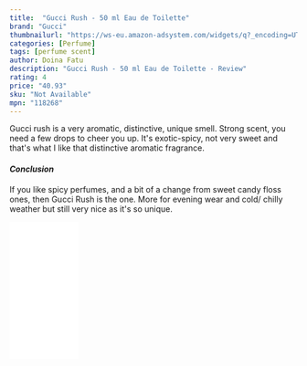 ```yaml
---
title:  "Gucci Rush - 50 ml Eau de Toilette"
brand: "Gucci"
thumbnailurl: "https://ws-eu.amazon-adsystem.com/widgets/q?_encoding=UTF8&ASIN=B0009OAIHW&Format=_SL160_&ID=AsinImage&MarketPlace=GB&ServiceVersion=20070822&WS=1&tag=codemartin04-21&language=en_GB"
categories: [Perfume]
tags: [perfume scent]
author: Doina Fatu
description: "Gucci Rush - 50 ml Eau de Toilette - Review"
rating: 4
price: "40.93"
sku: "Not Available"
mpn: "118268"
---
```


Gucci rush is a very aromatic, distinctive, unique smell. Strong scent, you need a few drops to cheer you up.
It's exotic-spicy, not very sweet and that's what I like that distinctive aromatic fragrance.

<h4><em>Conclusion</em></h4>

If you like spicy perfumes, and a bit of a change from sweet candy floss ones, then Gucci Rush is the one.
More for evening wear and cold/ chilly weather but still very nice as it's so unique. 

<iframe style="width:120px;height:240px;" marginwidth="0" marginheight="0" scrolling="no" frameborder="0" src="//ws-eu.amazon-adsystem.com/widgets/q?ServiceVersion=20070822&OneJS=1&Operation=GetAdHtml&MarketPlace=GB&source=ss&ref=as_ss_li_til&ad_type=product_link&tracking_id={{site.affid}}&language=en_GB&marketplace=amazon&region=GB&placement=B0009OAIHW&asins=B0009OAIHW&linkId=e21ee98972369b1ce43bc8140821c291&show_border=true&link_opens_in_new_window=true"></iframe>
